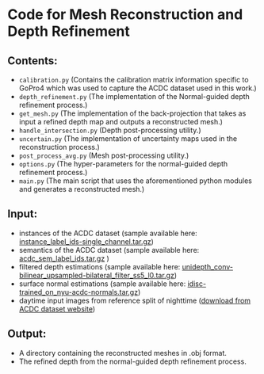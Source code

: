# Code for Mesh Reconstruction and Depth Refinement


## Contents:
- `calibration.py` (Contains the calibration matrix information specific to GoPro4 which was used to capture the ACDC dataset used in this work.)
- `depth_refinement.py` (The implementation of the Normal-guided depth refinement process.)
- `get_mesh.py` (The implementation of the back-projection that takes as input a refined depth map and outputs a reconstructed mesh.)
- `handle_intersection.py` (Depth post-processing utility.)
- `uncertain.py` (The implementation of uncertainty maps used in the reconstruction process.)
- `post_process_avg.py` (Mesh post-processing utility.)
- `options.py` (The hyper-parameters for the normal-guided depth refinement process.)
- `main.py` (The main script that uses the aforementioned python modules and generates a reconstructed mesh.)

## Input:
- instances of the ACDC dataset (sample available here: [instance_label_ids-single_channel.tar.gz](https://mega.nz/file/1rRl0IaS#ebPnE6TJptrD5fbB5G2QehF4G-lkebgQ_vNb-wcPGt0))
- semantics of the ACDC dataset (sample available here: [acdc_sem_label_ids.tar.gz](https://mega.nz/file/V2JH0SJB#kjLMWENNBQEXqAFL7pW-k14IpEJ5MErRBO3cFoCxQwU)	)
- filtered depth estimations (sample available here: [unidepth_conv-bilinear_upsampled-bilateral_filter_ss5_l0.tar.gz](https://mega.nz/file/9npRAIjB#8ClDstsWaC2fcVROnk3pZbUVm8jmNgLAM7vvhv3eW0g))
- surface normal estimations (sample available here: [idisc-trained_on_nyu-acdc-normals.tar.gz](https://mega.nz/file/1zQSnbZT#YR1L_gTzdkZz5F2ixh7G3bJ8rzjZwgzkVC49riAOVAU))
- daytime input images from reference split of nighttime ([download from ACDC dataset website](https://acdc.vision.ee.ethz.ch/download))


## Output:
- A directory containing the reconstructed meshes in .obj format.
- The refined depth from the normal-guided depth refinement process.